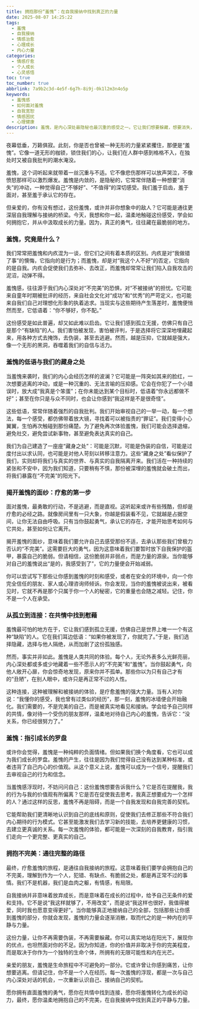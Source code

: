 ```yaml
---
title: 拥抱那份“羞愧”：在自我接纳中找到真正的力量
date: 2025-08-07 14:25:22
tags:
  - 羞愧
  - 自我接纳
  - 情感治愈
  - 心理成长
  - 内心力量
categories:
  - 情感疗愈
  - 个人成长
  - 心灵感悟
toc: true
toc_number: true
abbrlink: 7a9b2c3d-4e5f-6g7h-8i9j-0k1l2m3n4o5p
keywords:
  - 羞愧感
  - 如何面对羞愧
  - 自我宽恕
  - 情感困扰
  - 心理健康
description: 羞愧，是内心深处最隐秘也最沉重的感受之一。它让我们想要躲藏，想要消失，仿佛自己犯下了不可饶恕的错误。但亲爱的，你有没有想过，这份羞愧，或许并非你想象中的敌人？它可能是通往更深层自我理解与接纳的桥梁。今天，让我们一起温柔地触碰这份感受，学会如何拥抱它，并从中汲取成长的力量。
---
```


夜幕低垂，万籁俱寂。此刻，你是否也曾被一种无形的力量紧紧攫住，那便是“羞愧”。它像一道无形的枷锁，锁住我们的心，让我们在人群中感到格格不入，在独处时又被自我批判的潮水淹没。

羞愧，这个词听起来就带着一丝沉重与不适。它不像悲伤那样可以放声哭泣，不像愤怒那样可以激烈爆发。羞愧是内敛的，是隐秘的，它常常伴随着一种想要“消失”的冲动，一种觉得自己“不够好”、“不值得”的深切感受。我们羞于启齿，羞于面对，甚至羞于承认它的存在。

但亲爱的，你有没有想过，这份羞愧，或许并非你想象中的敌人？它可能是通往更深层自我理解与接纳的桥梁。今天，我想和你一起，温柔地触碰这份感受，学会如何拥抱它，并从中汲取成长的力量。因为，真正的勇气，往往藏在最脆弱的地方。

### 羞愧，究竟是什么？

我们常常把羞愧和内疚混为一谈，但它们之间有着本质的区别。内疚是对“我做错了事”的懊悔，它指向的是行为；而羞愧，却是对“我这个人不好”的否定，它指向的是自我。内疚会促使我们去弥补、去改正，而羞愧却常常让我们陷入自我攻击的泥沼，动弹不得。

羞愧感，往往源于我们内心深处对“不完美”的恐惧，对“不被接纳”的担忧。它可能来自童年时期被批评的经历，来自社会文化对“成功”和“优秀”的严苛定义，也可能来自我们自己对理想化形象的执着追求。当现实与这些期待产生落差时，羞愧便悄然而至，它低语着：“你不够好，你不配。”

这份感受是如此普遍，却又如此难以启齿。它让我们感到孤立无援，仿佛只有自己是那个“有缺陷”的人。我们害怕被发现，害怕被评判，于是选择将它深深地埋藏起来，用各种方式去掩饰，去伪装，甚至去逃避。然而，越是压抑，它就越是强大，像一个无形的黑洞，吞噬着我们的自信与活力。

### 羞愧的低语与我们的藏身之处

当羞愧来袭时，我们的内心会经历怎样的波澜？它可能是一阵突如其来的脸红，一次想要逃离的冲动，或是一种沉重的、无法言喻的压抑感。它会在你犯了一个小错误时，放大成“我真是个笨蛋”；在你未能达到某个目标时，低语着“你永远都做不好”；甚至在你只是与众不同时，也会让你感到“我这样是不是很奇怪”。

这些低语，常常伴随着强烈的自我批判。我们开始审视自己的一举一动，每一个想法，每一个感受，都仿佛带着放大镜，寻找着可以被指责的“罪证”。我们变得小心翼翼，生怕再次触碰到那份痛楚。为了避免再次体验羞愧，我们可能会选择退缩，避免社交，避免尝试新事物，甚至避免表达真实的自己。

我们为自己建造了一座座“藏身之处”：可能是沉默，可能是伪装的自信，可能是过度付出以求认同，也可能是对他人苛刻以转移注意力。这些“藏身之处”看似保护了我们，实则却将我们与真实的世界、与真实的自我隔离开来。我们活在一种持续的紧张和不安中，因为我们知道，只要稍有不慎，那份被深埋的羞愧就会破土而出，将我们暴露在“不完美”的阳光下。

### 揭开羞愧的面纱：疗愈的第一步

面对羞愧，最勇敢的行动，不是逃避，而是直视。这听起来或许有些残酷，但却是疗愈的必经之路。就像房间里有一只大象，你越是假装看不见，它就越是占据空间，让你无法自由呼吸。只有当你鼓起勇气，承认它的存在，才能开始思考如何与它共处，甚至如何让它离开。

揭开羞愧的面纱，意味着我们要允许自己去感受那份不适，去承认那些我们曾极力否认的“不完美”。这需要巨大的勇气，因为这意味着我们要暂时放下自我保护的盔甲，暴露自己的脆弱。但请相信，这份脆弱并非弱点，而是力量的源泉。当你能够对自己的羞愧说出“是的，我感受到了”，它的力量便会开始减弱。

你可以尝试写下那些让你感到羞愧的时刻和感受，或者在安全的环境中，向一个你完全信任的朋友、家人或心理咨询师倾诉。你会发现，当你的羞愧被说出来，被看见时，它就不再是那个只属于你一个人的秘密，它的重量也会随之减轻。记住，你不是一个人在承受。

### 从孤立到连接：在共情中找到慰藉

羞愧最可怕的地方在于，它让我们感到孤立无援，仿佛自己是世界上唯一一个有这种“缺陷”的人。它在我们耳边低语：“如果你被发现了，你就完了。”于是，我们选择隐藏，选择与他人隔绝，从而加剧了这份孤独感。

然而，事实并非如此。羞愧是人类共同的体验。每个人，无论外表多么光鲜亮丽，内心深处都或多或少地藏着一些不愿示人的“不完美”和“羞愧”。当你鼓起勇气，向他人敞开心扉，你会惊奇地发现，原来你并不孤单。那些你以为只有自己才有的“丑陋”，在别人眼中，或许只是再正常不过的人性。

这种连接，这种被理解和被接纳的体验，是疗愈羞愧的强大力量。当有人对你说：“我懂你的感受，我也曾有过类似的经历”，那一刻，羞愧的冰墙便会开始融化。我们需要的，不是完美的自己，而是被真实地看见和接纳。学会给予自己同样的共情，像对待一个受伤的朋友那样，温柔地对待自己内心的羞愧，告诉它：“没关系，你已经很努力了。”

### 羞愧：指引成长的罗盘

或许你会觉得，羞愧是一种纯粹的负面情绪。但如果我们换个角度看，它也可以成为我们成长的罗盘。羞愧的产生，往往是因为我们觉得自己没有达到某种标准，或者违背了自己内心的价值观。从这个意义上说，羞愧可以成为一个信号，提醒我们去审视自己的行为和信念。

当羞愧感浮现时，不妨问问自己：这份羞愧想要告诉我什么？它是否在提醒我，我的行为与我的价值观有所偏离？它是否在促使我去思考，我真正想要成为一个怎样的人？通过这样的反思，羞愧不再是阻碍，而是一个自我发现和自我完善的契机。

它能帮助我们更清晰地认识到自己的底线和原则，促使我们去修正那些不符合我们内心期待的行为模式。它甚至能激发我们去学习新的技能，去培养更健康的习惯，去建立更真诚的关系。每一次羞愧的体验，都可能是一次深刻的自我教育，指引我们走向一个更完整、更真实的自己。

### 拥抱不完美：通往完整的路径

最终，疗愈羞愧的旅程，是通往自我接纳的旅程。这意味着我们要学会拥抱自己的不完美，理解到作为一个人，犯错、有缺点、有脆弱之处，都是再正常不过的事情。我们不是机器，我们是血肉之躯，有情感，有局限。

自我接纳并非意味着放弃成长，而是意味着在成长的过程中，给予自己无条件的爱和支持。它不是说“我这样就够了，不用改变”，而是说“我这样也很好，我值得被爱，同时我也愿意变得更好”。当你能够真正地接纳自己的全部，包括那些让你感到羞愧的部分，你就会发现，羞愧的力量会逐渐消散，取而代之的是一种内在的平静与力量。

这份力量，让你不再需要伪装，不再需要躲藏。你可以真实地站在阳光下，展现你的优点，也坦然面对你的不足。因为你知道，你的价值并非取决于你的完美程度，而是取决于你作为一个独特的生命个体，所拥有的无限可能性和内在光芒。

亲爱的朋友，羞愧是生命旅程中不可避免的一部分。它或许曾让你感到痛苦，让你想要逃离。但请记住，你不是一个人在经历。每一次羞愧的浮现，都是一次与自己内心深处对话的机会，一次重新认识自己、接纳自己的契机。

愿你拥有直面羞愧的勇气，愿你在共情中找到连接，愿你将羞愧转化为成长的动力，最终，愿你温柔地拥抱自己的不完美，在自我接纳中找到真正的平静与力量。